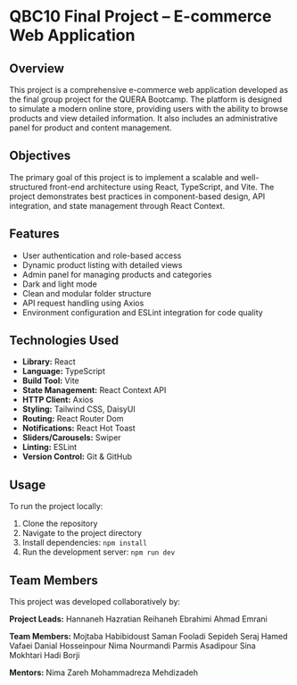 # QBC10 Final Project – E-commerce Web Application

## Overview

This project is a comprehensive e-commerce web application developed as the final group project for the QUERA Bootcamp. The platform is designed to simulate a modern online store, providing users with the ability to browse products and view detailed information. It also includes an administrative panel for product and content management.

## Objectives

The primary goal of this project is to implement a scalable and well-structured front-end architecture using React, TypeScript, and Vite. The project demonstrates best practices in component-based design, API integration, and state management through React Context.

## Features

- User authentication and role-based access
- Dynamic product listing with detailed views
- Admin panel for managing products and categories
- Dark and light mode
- Clean and modular folder structure
- API request handling using Axios
- Environment configuration and ESLint integration for code quality

## Technologies Used

- **Library:** React
- **Language:** TypeScript
- **Build Tool:** Vite
- **State Management:** React Context API
- **HTTP Client:** Axios
- **Styling:** Tailwind CSS, DaisyUI
- **Routing:** React Router Dom
- **Notifications:** React Hot Toast
- **Sliders/Carousels:** Swiper
- **Linting:** ESLint
- **Version Control:** Git & GitHub

## Usage

To run the project locally:

1. Clone the repository
2. Navigate to the project directory
3. Install dependencies:
   `npm install`
4. Run the development server:
   `npm run dev`

## Team Members

This project was developed collaboratively by:

**Project Leads:**
Hannaneh Hazratian
Reihaneh Ebrahimi
Ahmad Emrani

**Team Members:**
Mojtaba Habibidoust
Saman Fooladi
Sepideh Seraj
Hamed Vafaei
Danial Hosseinpour
Nima Nourmandi
Parmis Asadipour
Sina Mokhtari
Hadi Borji

**Mentors:**
Nima Zareh
Mohammadreza Mehdizadeh
